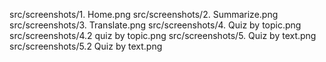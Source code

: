 src/screenshots/1. Home.png src/screenshots/2. Summarize.png src/screenshots/3. Translate.png src/screenshots/4. Quiz by topic.png src/screenshots/4.2 quiz by topic.png src/screenshots/5. Quiz by text.png src/screenshots/5.2 Quiz by text.png
